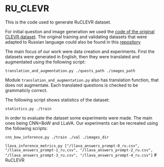 # RU_CLEVR

This is the code used to generate RuCLEVR dataset.

For initial question and image generation we used the [code of the original CLEVR dataset](https://github.com/facebookresearch/clevr-dataset-gen). The original training and validating datasets that were adapted to Russian language could also be found in this [repository](https://github.com/facebookresearch/clevr-dataset-gen)

The main focus of our work were data creation and experiments.
First the datasets were generated in English, then they were translated and augmentated using the following script:

```translation_and_augmentation.py ./quests_path ./images_path```

Module ```translation_and_augmentation.py``` also has translation function, that does not augmentate. Each translated questions is checked to be grammaticly correct.

The following script shows statistics of the dataset:

```statistics.py ./train```

In order to evaluate the dataset some experiments were made. The main ones being CNN+BoW and LLaVA. Our experiments can be recreated using the following scripts:

```cnn_bow_inference.py ./train ./val ./images_dir```

```llava_inference_metrics.py ["/llava_answers_prompt-0_ru.csv", "/llava_answers_prompt-1_ru.csv", "/llava_answers_prompt-2_ru.csv", "/llava_answers_prompt-3_ru.csv", "/llava_answers_prompt-4_ru.csv"]```
#   R u C L E V R  
 